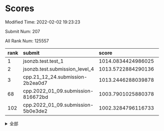 # Scores

Modified Time: 2022-02-02 19:23:23

Submit Num: 207

All Rank Num: 125557

| rank |               submit               |       score        |       sigma        | pk_num |
| :--- | :--------------------------------- | :----------------- | :----------------- | :----- |
| 1    | jsonzb.test.test_1                 | 1014.0834424986025 | 0.8362578561203504 | 2426   |
| 2    | jsonzb.test.submission_level_4     | 1013.5722884290136 | 0.8367093609808373 | 2424   |
| 3    | cpp.21_12_24.submission-2b2ea0d7   | 1013.2446288039878 | 0.7807786174376291 | 2427   |
| 68   | cpp.2022_01_09.submission-816672bd | 1003.7901025880378 | 0.728115093159307  | 2428   |
| 102  | cpp.2022_01_09.submission-5b0e3de2 | 1002.3284796116733 | 0.7114530606328974 | 2423   |


<details>
<summary>全部</summary>

| rank |                 submit                 |       score        |       sigma        | pk_num |
| :--- | :------------------------------------- | :----------------- | :----------------- | :----- |
| 1    | jsonzb.test.test_1                     | 1014.0834424986025 | 0.8362578561203504 | 2426   |
| 2    | jsonzb.test.submission_level_4         | 1013.5722884290136 | 0.8367093609808373 | 2424   |
| 3    | cpp.21_12_24.submission-2b2ea0d7       | 1013.2446288039878 | 0.7807786174376291 | 2427   |
| 4    | gobigger.level_3.submission_level_3_29 | 1011.5582705709302 | 0.7987883994440379 | 2430   |
| 5    | gobigger.level_3.submission_level_3_27 | 1011.4717386880823 | 0.788617236186371  | 2428   |
| 6    | gobigger.level_3.submission_level_3_16 | 1011.4388026600894 | 0.761068570153754  | 2423   |
| 7    | gobigger.level_3.submission_level_3_32 | 1011.1329318822944 | 0.7859034454566589 | 2426   |
| 8    | gobigger.level_3.submission_level_3_49 | 1011.0474670141073 | 0.7830720165183365 | 2426   |
| 9    | gobigger.level_3.submission_level_3_8  | 1011.0412528326649 | 0.7718565003369503 | 2431   |
| 10   | gobigger.level_3.submission_level_3_2  | 1010.9317992492103 | 0.7808947908863656 | 2420   |
| 11   | gobigger.level_3.submission_level_3_28 | 1010.8731211433893 | 0.7531400071586112 | 2428   |
| 12   | gobigger.level_3.submission_level_3_40 | 1010.6952816283933 | 0.768462153574672  | 2429   |
| 13   | gobigger.level_3.submission_level_3_33 | 1010.6762878837374 | 0.7385888589483595 | 2427   |
| 14   | gobigger.level_3.submission_level_3_20 | 1010.5375669424217 | 0.7538460338750973 | 2428   |
| 15   | gobigger.level_3.submission_level_3_35 | 1010.47903183366   | 0.7702688365305874 | 2429   |
| 16   | gobigger.level_3.submission_level_3_39 | 1010.4228381778463 | 0.7516450593231349 | 2425   |
| 17   | gobigger.level_3.submission_level_3_26 | 1010.4216848486134 | 0.7553047752321306 | 2427   |
| 18   | gobigger.level_3.submission_level_3_23 | 1010.3623681160155 | 0.7581893320007186 | 2430   |
| 19   | gobigger.level_3.submission_level_3_46 | 1010.2015905500537 | 0.783298305378733  | 2427   |
| 20   | gobigger.level_3.submission_level_3_41 | 1010.1608614493157 | 0.7809979407811884 | 2421   |
| 21   | gobigger.level_3.submission_level_3_34 | 1010.1238024766067 | 0.7863981720327233 | 2426   |
| 22   | gobigger.level_3.submission_level_3_0  | 1010.113636394729  | 0.7747917277388412 | 2429   |
| 23   | gobigger.level_3.submission_level_3_13 | 1009.9657405033566 | 0.755910166990637  | 2427   |
| 24   | gobigger.level_3.submission_level_3_15 | 1009.9494087155226 | 0.772850953408165  | 2426   |
| 25   | gobigger.level_3.submission_level_3_24 | 1009.9320623088171 | 0.7605298122511603 | 2428   |
| 26   | gobigger.level_3.submission_level_3_7  | 1009.9211788701107 | 0.7471256655006079 | 2425   |
| 27   | gobigger.level_3.submission_level_3_47 | 1009.9026464704914 | 0.7574056563889991 | 2431   |
| 28   | gobigger.level_3.submission_level_3_30 | 1009.8862390790978 | 0.7484722687565591 | 2423   |
| 29   | gobigger.level_3.submission_level_3_22 | 1009.8479629035903 | 0.7619207056601567 | 2422   |
| 30   | gobigger.level_3.submission_level_3_25 | 1009.8209874736837 | 0.7630042288844486 | 2429   |
| 31   | gobigger.level_3.submission_level_3_11 | 1009.8203383783912 | 0.7600975720922403 | 2428   |
| 32   | gobigger.level_3.submission_level_3_42 | 1009.7656791620083 | 0.7520507372226591 | 2429   |
| 33   | gobigger.level_3.submission_level_3_17 | 1009.7357769994869 | 0.7462186469078618 | 2424   |
| 34   | gobigger.level_3.submission_level_3_1  | 1009.7297948618204 | 0.7535418401869683 | 2425   |
| 35   | gobigger.level_3.submission_level_3_12 | 1009.5813518073365 | 0.745324160196177  | 2424   |
| 36   | gobigger.level_3.submission_level_3_37 | 1009.551618845177  | 0.754649367760421  | 2423   |
| 37   | gobigger.level_3.submission_level_3_31 | 1009.5327098554097 | 0.7551090136005942 | 2429   |
| 38   | gobigger.level_3.submission_level_3_14 | 1009.4729324854453 | 0.753436098054881  | 2431   |
| 39   | gobigger.level_3.submission_level_3_10 | 1009.4604585239896 | 0.7478074694400082 | 2431   |
| 40   | gobigger.level_3.submission_level_3_5  | 1009.4386871397534 | 0.7724111631427523 | 2426   |
| 41   | gobigger.level_3.submission_level_3_3  | 1009.4011285968851 | 0.7459887155485884 | 2425   |
| 42   | gobigger.level_3.submission_level_3_4  | 1009.3836747555049 | 0.7574002399589316 | 2423   |
| 43   | gobigger.level_3.submission_level_3_43 | 1009.346840931221  | 0.7649599012317765 | 2432   |
| 44   | gobigger.level_3.submission_level_3_38 | 1009.3306767466556 | 0.7612323512270915 | 2422   |
| 45   | gobigger.level_3.submission_level_3_45 | 1009.3236095484621 | 0.7674451487517387 | 2430   |
| 46   | gobigger.level_3.submission_level_3_6  | 1009.173379595971  | 0.753577931017867  | 2428   |
| 47   | gobigger.level_3.submission_level_3_19 | 1009.1720003227541 | 0.7368973319448521 | 2422   |
| 48   | gobigger.level_3.submission_level_3_44 | 1009.0352714674691 | 0.7431707999849959 | 2423   |
| 49   | gobigger.level_3.submission_level_3_36 | 1008.9653613552416 | 0.7595372964190944 | 2430   |
| 50   | gobigger.level_3.submission_level_3_18 | 1008.7570618045157 | 0.7526669296099782 | 2429   |
| 51   | gobigger.level_3.submission_level_3_48 | 1008.6751470024952 | 0.7326551497892729 | 2426   |
| 52   | gobigger.level_3.submission_level_3_9  | 1008.5414306522935 | 0.7536736769021054 | 2426   |
| 53   | gobigger.level_3.submission_level_3_21 | 1008.3747510972227 | 0.7370549416428354 | 2429   |
| 54   | gobigger.level_1.submission_level_1_46 | 1004.6851221819096 | 0.7213976753843996 | 2428   |
| 55   | gobigger.level_1.submission_level_1_31 | 1004.4719594148689 | 0.7130649095419623 | 2424   |
| 56   | gobigger.level_1.submission_level_1_10 | 1004.3720515930588 | 0.7294522183012415 | 2428   |
| 57   | gobigger.level_1.submission_level_1_5  | 1004.2016170627    | 0.723466449353406  | 2424   |
| 58   | gobigger.level_1.submission_level_1_12 | 1004.1728274747298 | 0.7299544969060091 | 2423   |
| 59   | gobigger.level_1.submission_level_1_4  | 1004.168279131458  | 0.7236865296255806 | 2424   |
| 60   | gobigger.level_1.submission_level_1_23 | 1004.1243616548347 | 0.7078084228215004 | 2425   |
| 61   | gobigger.level_1.submission_level_1_25 | 1004.0258569663489 | 0.7028816092122703 | 2425   |
| 62   | gobigger.level_1.submission_level_1_16 | 1004.0169825619397 | 0.7180275075358455 | 2424   |
| 63   | gobigger.level_1.submission_level_1_28 | 1003.9805435518052 | 0.7147569943803656 | 2425   |
| 64   | gobigger.level_1.submission_level_1_41 | 1003.9610924139895 | 0.7162415867677001 | 2426   |
| 65   | gobigger.level_1.submission_level_1_29 | 1003.8970877843358 | 0.7226772276206332 | 2431   |
| 66   | gobigger.level_1.submission_level_1_38 | 1003.8437006258956 | 0.7071306249867995 | 2429   |
| 67   | gobigger.level_1.submission_level_1_40 | 1003.7952236935691 | 0.7160004710100768 | 2428   |
| 68   | cpp.2022_01_09.submission-816672bd     | 1003.7901025880378 | 0.728115093159307  | 2428   |
| 69   | gobigger.level_1.submission_level_1_20 | 1003.7599847602477 | 0.7234340570840108 | 2426   |
| 70   | gobigger.level_1.submission_level_1_36 | 1003.709422488777  | 0.7138738231428796 | 2428   |
| 71   | gobigger.level_1.submission_level_1_13 | 1003.6869704208814 | 0.7351833690178089 | 2420   |
| 72   | gobigger.level_1.submission_level_1_19 | 1003.6175248314231 | 0.7330263305561258 | 2424   |
| 73   | gobigger.level_1.submission_level_1_42 | 1003.5508137775348 | 0.7090566182813002 | 2429   |
| 74   | gobigger.level_1.submission_level_1_22 | 1003.5403626110065 | 0.7246261247216995 | 2429   |
| 75   | gobigger.level_1.submission_level_1_26 | 1003.5177220707615 | 0.719017357090688  | 2425   |
| 76   | gobigger.level_1.submission_level_1_15 | 1003.5010650979099 | 0.7225962731569116 | 2422   |
| 77   | gobigger.level_1.submission_level_1_24 | 1003.4438557514463 | 0.7196321234039741 | 2427   |
| 78   | gobigger.level_1.submission_level_1_34 | 1003.4388984465614 | 0.7120044804805763 | 2432   |
| 79   | gobigger.level_1.submission_level_1_43 | 1003.426127916225  | 0.7160787220005946 | 2422   |
| 80   | gobigger.level_1.submission_level_1_49 | 1003.4083036093073 | 0.7232401616130394 | 2425   |
| 81   | gobigger.level_1.submission_level_1_17 | 1003.3438163533805 | 0.714590670117582  | 2429   |
| 82   | gobigger.level_1.submission_level_1_30 | 1003.3300693181473 | 0.7173594937925009 | 2420   |
| 83   | gobigger.level_1.submission_level_1_39 | 1003.3127949010335 | 0.7073623410446588 | 2426   |
| 84   | gobigger.level_1.submission_level_1_48 | 1003.3123382279106 | 0.7213942697349194 | 2429   |
| 85   | gobigger.level_1.submission_level_1_32 | 1003.2677948361932 | 0.711020467392545  | 2430   |
| 86   | gobigger.level_1.submission_level_1_0  | 1003.1360274259189 | 0.7132652470980371 | 2428   |
| 87   | gobigger.level_1.submission_level_1_44 | 1003.1206320610186 | 0.7110093897893144 | 2425   |
| 88   | gobigger.level_1.submission_level_1_9  | 1003.0495098098668 | 0.7142299444514973 | 2426   |
| 89   | gobigger.level_1.submission_level_1_45 | 1003.0473710638656 | 0.7233341914474218 | 2425   |
| 90   | gobigger.level_1.submission_level_1_21 | 1003.0193315696847 | 0.7199498307161281 | 2428   |
| 91   | gobigger.level_1.submission_level_1_14 | 1003.0159362269466 | 0.7301881639114818 | 2424   |
| 92   | gobigger.level_1.submission_level_1_18 | 1002.912031973503  | 0.7145362021379352 | 2428   |
| 93   | gobigger.level_1.submission_level_1_1  | 1002.883098424567  | 0.7153222300780621 | 2427   |
| 94   | gobigger.level_1.submission_level_1_47 | 1002.8567815821526 | 0.729806305273655  | 2420   |
| 95   | gobigger.level_1.submission_level_1_7  | 1002.6509851312823 | 0.709737809264037  | 2429   |
| 96   | gobigger.level_1.submission_level_1_27 | 1002.6201000277631 | 0.708512880355424  | 2432   |
| 97   | gobigger.level_1.submission_level_1_11 | 1002.5580588009234 | 0.7129993370523691 | 2425   |
| 98   | gobigger.level_1.submission_level_1_37 | 1002.511258383022  | 0.7227192111877732 | 2423   |
| 99   | gobigger.level_1.submission_level_1_2  | 1002.5063373921137 | 0.7095297719117871 | 2430   |
| 100  | gobigger.level_1.submission_level_1_6  | 1002.4977864826355 | 0.7111726398489404 | 2426   |
| 101  | gobigger.level_1.submission_level_1_3  | 1002.4823783540861 | 0.713557235315925  | 2433   |
| 102  | cpp.2022_01_09.submission-5b0e3de2     | 1002.3284796116733 | 0.7114530606328974 | 2423   |
| 103  | gobigger.level_1.submission_level_1_8  | 1002.0656635863252 | 0.713339916689685  | 2423   |
| 104  | gobigger.level_1.submission_level_1_35 | 1001.6517663136271 | 0.7089071962511465 | 2425   |
| 105  | gobigger.level_1.submission_level_1_33 | 1000.9928544100873 | 0.7259623881908166 | 2426   |
| 106  | gobigger.random.submission_random_22   | 998.1287322424291  | 0.7100978815946304 | 2424   |
| 107  | gobigger.random.submission_random_12   | 997.7059644458272  | 0.7103607031660415 | 2425   |
| 108  | gobigger.random.submission_random_32   | 997.0865530199311  | 0.7087649781887446 | 2430   |
| 109  | gobigger.random.submission_random_28   | 996.7890158864019  | 0.7113158591649518 | 2423   |
| 110  | gobigger.random.submission_random_19   | 996.7743393734083  | 0.7032159378747229 | 2424   |
| 111  | gobigger.random.submission_random_23   | 996.7613704315041  | 0.7128638496934666 | 2423   |
| 112  | gobigger.random.submission_random_48   | 996.655344876716   | 0.7003665856345425 | 2422   |
| 113  | gobigger.random.submission_random_6    | 996.5589324655389  | 0.7058836818572732 | 2424   |
| 114  | gobigger.random.submission_random_41   | 996.5582954896188  | 0.7137692021939698 | 2427   |
| 115  | gobigger.random.submission_random_1    | 996.554787646606   | 0.6991422199262044 | 2424   |
| 116  | gobigger.random.submission_random_25   | 996.5392831922239  | 0.7007211113163184 | 2426   |
| 117  | gobigger.random.submission_random_21   | 996.4030621439753  | 0.7119569332173192 | 2430   |
| 118  | gobigger.random.submission_random_36   | 996.3304494499325  | 0.7022665783901224 | 2421   |
| 119  | gobigger.random.submission_random_40   | 996.3005028884977  | 0.7183741517379332 | 2431   |
| 120  | gobigger.random.submission_random_24   | 996.2861585572841  | 0.7098533848425992 | 2426   |
| 121  | gobigger.random.submission_random_16   | 996.2447535492975  | 0.7193891814551286 | 2431   |
| 122  | gobigger.random.submission_random_9    | 996.2249773232224  | 0.7028248520663943 | 2423   |
| 123  | gobigger.random.submission_random_31   | 996.211896928259   | 0.7139311220781326 | 2429   |
| 124  | gobigger.random.submission_random_49   | 996.1763416140145  | 0.6995104749673305 | 2429   |
| 125  | gobigger.random.submission_random_29   | 996.1651333094702  | 0.7135285684490663 | 2425   |
| 126  | gobigger.random.submission_random_30   | 996.0893589294052  | 0.7222457319204794 | 2428   |
| 127  | gobigger.random.submission_random_27   | 996.0585725279958  | 0.711952753529319  | 2421   |
| 128  | gobigger.random.submission_random_46   | 996.0365469009695  | 0.7134946373312993 | 2430   |
| 129  | gobigger.random.submission_random_42   | 995.9936309186807  | 0.7283090650216656 | 2427   |
| 130  | gobigger.random.submission_random_15   | 995.8638985147609  | 0.7179779881241085 | 2425   |
| 131  | gobigger.random.submission_random_44   | 995.8435706914635  | 0.7207309702784881 | 2426   |
| 132  | gobigger.random.submission_random_10   | 995.7994038828899  | 0.7189937104081532 | 2419   |
| 133  | gobigger.random.submission_random_39   | 995.7325626485867  | 0.7155258246274382 | 2428   |
| 134  | gobigger.random.submission_random_38   | 995.703196473233   | 0.7101676008080517 | 2430   |
| 135  | gobigger.random.submission_random_47   | 995.6602340600962  | 0.7060649400481498 | 2431   |
| 136  | gobigger.random.submission_random_34   | 995.6599316566162  | 0.7252735934019626 | 2423   |
| 137  | gobigger.random.submission_random_11   | 995.6561594254832  | 0.70785118946348   | 2432   |
| 138  | gobigger.random.submission_random_45   | 995.6108789808716  | 0.7003751141487973 | 2431   |
| 139  | gobigger.random.submission_random_18   | 995.5837232394923  | 0.7092403200971162 | 2420   |
| 140  | gobigger.random.submission_random_4    | 995.5296972910976  | 0.7235235680432316 | 2426   |
| 141  | gobigger.random.submission_random_17   | 995.4482377743842  | 0.7138994550963026 | 2425   |
| 142  | gobigger.random.submission_random_8    | 995.4196706790608  | 0.7093837345903853 | 2423   |
| 143  | gobigger.random.submission_random_26   | 995.4037125371335  | 0.7162518356603567 | 2420   |
| 144  | gobigger.random.submission_random_5    | 995.3106703167844  | 0.7081493640187054 | 2424   |
| 145  | gobigger.random.submission_random_37   | 995.3054932348643  | 0.7117566631688066 | 2426   |
| 146  | gobigger.random.submission_random_43   | 995.2514249671644  | 0.7174107765219561 | 2422   |
| 147  | gobigger.random.submission_random_13   | 995.2225331205593  | 0.709641257267371  | 2430   |
| 148  | gobigger.random.submission_random_7    | 995.2207771074923  | 0.7033227310789611 | 2425   |
| 149  | gobigger.random.submission_random_3    | 995.1731945876624  | 0.7141773411670352 | 2429   |
| 150  | gobigger.random.submission_random_2    | 995.0620879650485  | 0.7127841667649597 | 2424   |
| 151  | gobigger.random.submission_random_33   | 994.8343411630551  | 0.7204486963164419 | 2425   |
| 152  | gobigger.random.submission_random_20   | 994.625353205594   | 0.7243447586325723 | 2425   |
| 153  | gobigger.random.submission_random_35   | 994.5198070096089  | 0.7239707427764362 | 2425   |
| 154  | gobigger.random.submission_random_14   | 994.4072337670805  | 0.7171834754503734 | 2426   |
| 155  | gobigger.random.submission_random_0    | 993.7810839311531  | 0.7162540916704013 | 2421   |
| 156  | gobigger.level_2.submission_level_2_34 | 993.7537349069476  | 0.7367057203880132 | 2434   |
| 157  | gobigger.level_2.submission_level_2_40 | 993.634250047651   | 0.7176968827907617 | 2420   |
| 158  | gobigger.level_2.submission_level_2_1  | 993.5592975057942  | 0.7199746850542442 | 2424   |
| 159  | gobigger.level_2.submission_level_2_19 | 993.3460349061263  | 0.741884109841691  | 2427   |
| 160  | gobigger.level_2.submission_level_2_20 | 993.3095901986634  | 0.7415879671849707 | 2428   |
| 161  | gobigger.level_2.submission_level_2_11 | 993.1857129961372  | 0.7534643947323406 | 2426   |
| 162  | gobigger.level_2.submission_level_2_31 | 993.0320071186076  | 0.7281701261233908 | 2429   |
| 163  | gobigger.level_2.submission_level_2_2  | 992.9498930968641  | 0.7372681786069123 | 2423   |
| 164  | gobigger.level_2.submission_level_2_39 | 992.9376588568194  | 0.7368111144215764 | 2427   |
| 165  | gobigger.level_2.submission_level_2_37 | 992.8938296378371  | 0.7440855025914059 | 2427   |
| 166  | gobigger.level_2.submission_level_2_23 | 992.719244387481   | 0.7374420532528748 | 2422   |
| 167  | gobigger.level_2.submission_level_2_28 | 992.6863755109879  | 0.7549900994547901 | 2423   |
| 168  | gobigger.level_2.submission_level_2_36 | 992.6809158148438  | 0.7353693261996486 | 2429   |
| 169  | gobigger.level_2.submission_level_2_10 | 992.5417690474427  | 0.7509326433350404 | 2430   |
| 170  | gobigger.level_2.submission_level_2_13 | 992.481618762462   | 0.7443926462671014 | 2428   |
| 171  | gobigger.level_2.submission_level_2_16 | 992.4610715609791  | 0.7434269110358966 | 2424   |
| 172  | gobigger.level_2.submission_level_2_6  | 992.4229541525533  | 0.728637636224398  | 2426   |
| 173  | gobigger.level_2.submission_level_2_21 | 992.4065807292179  | 0.7441596259603711 | 2426   |
| 174  | gobigger.level_2.submission_level_2_45 | 992.3134368640906  | 0.7419326960198052 | 2432   |
| 175  | gobigger.level_2.submission_level_2_48 | 992.2056743090593  | 0.7341270079934512 | 2428   |
| 176  | gobigger.level_2.submission_level_2_7  | 992.164372639838   | 0.7362750008873875 | 2426   |
| 177  | gobigger.level_2.submission_level_2_0  | 992.1238790053526  | 0.753408548106634  | 2429   |
| 178  | gobigger.level_2.submission_level_2_3  | 992.074287869637   | 0.7349254045986146 | 2429   |
| 179  | gobigger.level_2.submission_level_2_29 | 992.0726748999424  | 0.7563809224206011 | 2425   |
| 180  | gobigger.level_2.submission_level_2_49 | 992.0350441091317  | 0.7362003543736958 | 2421   |
| 181  | gobigger.level_2.submission_level_2_26 | 991.967443570945   | 0.7320357726397824 | 2429   |
| 182  | gobigger.level_2.submission_level_2_17 | 991.9287026541242  | 0.732119046683042  | 2422   |
| 183  | gobigger.level_2.submission_level_2_8  | 991.923984671652   | 0.7453379348953487 | 2432   |
| 184  | gobigger.level_2.submission_level_2_27 | 991.8625840957134  | 0.7617817837252483 | 2426   |
| 185  | gobigger.level_2.submission_level_2_38 | 991.8609645139034  | 0.7417014715914774 | 2428   |
| 186  | gobigger.level_2.submission_level_2_30 | 991.8506331552527  | 0.7572777267382818 | 2425   |
| 187  | gobigger.level_2.submission_level_2_22 | 991.8467098153101  | 0.7367754200031746 | 2427   |
| 188  | gobigger.level_2.submission_level_2_41 | 991.8387769405673  | 0.726811423086496  | 2427   |
| 189  | gobigger.level_2.submission_level_2_15 | 991.6962558982808  | 0.752850406743215  | 2426   |
| 190  | gobigger.level_2.submission_level_2_35 | 991.62908461076    | 0.7489554409335577 | 2419   |
| 191  | gobigger.level_2.submission_level_2_14 | 991.5782077456689  | 0.7319984883072982 | 2420   |
| 192  | gobigger.level_2.submission_level_2_24 | 991.5256057816057  | 0.7548470292426461 | 2429   |
| 193  | gobigger.level_2.submission_level_2_12 | 991.5203580541679  | 0.7539117166334213 | 2430   |
| 194  | gobigger.level_2.submission_level_2_25 | 991.4011956399502  | 0.7561966005059962 | 2425   |
| 195  | gobigger.level_2.submission_level_2_32 | 991.2487691343384  | 0.7606968876194474 | 2429   |
| 196  | gobigger.level_2.submission_level_2_46 | 991.2047447631498  | 0.7473838122895654 | 2422   |
| 197  | gobigger.level_2.submission_level_2_5  | 990.963760630549   | 0.7527216957021984 | 2428   |
| 198  | gobigger.level_2.submission_level_2_33 | 990.8451078345844  | 0.7465262308450176 | 2425   |
| 199  | gobigger.level_2.submission_level_2_42 | 990.7990468308917  | 0.7484303586604609 | 2423   |
| 200  | gobigger.level_2.submission_level_2_18 | 990.7813299866204  | 0.7614659522054128 | 2424   |
| 201  | gobigger.level_2.submission_level_2_4  | 990.7770955483453  | 0.7701652242061234 | 2427   |
| 202  | gobigger.level_2.submission_level_2_44 | 990.6420828552524  | 0.7797646133613291 | 2425   |
| 203  | gobigger.level_2.submission_level_2_47 | 990.5405118935502  | 0.7564223043461668 | 2427   |
| 204  | gobigger.level_2.submission_level_2_43 | 990.2919342667718  | 0.789655686543615  | 2431   |
| 205  | gobigger.level_2.submission_level_2_9  | 989.9453159327162  | 0.7669846789786748 | 2423   |
| 206  | gobigger.none.submission_none_0        | 976.4760049013072  | 1.4373783690039879 | 2427   |
| 207  | gobigger.none.submission_none_1        | 976.2970431784491  | 1.380265416378124  | 2434   |

</details>